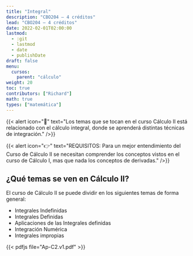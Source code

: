 ```yaml
---
title: "Integral"
description: "CBO204 — 4 créditos"
lead: "CBO204 — 4 créditos"
date: 2022-02-01T02:00:00
lastmod:
  - :git
  - lastmod
  - date
  - publishDate
draft: false
menu:
  cursos:
    parent: "cálculo"
weight: 20
toc: true
contributors: ["Richard"]
math: true
types: ["matemática"]
---
```


{{< alert icon="📌" text="Los temas que se tocan en el curso Cálculo II está relacionado con el cálculo integral, donde se aprenderá distintas técnicas de integración." />}}

{{< alert icon="👉" text="REQUISITOS: Para un mejor entendimiento del Curso de Cálculo II se necesitan comprender los conceptos vistos en el curso de Cálculo I, mas que nada los conceptos de derivadas." />}}

## ¿Qué temas se ven en Cálculo II?

El curso de Cálculo II se puede dividir en los siguientes temas de forma general:

- Integrales Indefinidas
- Integrales Definidas
- Aplicaciones de las Integrales definidas
- Integración Numérica
- Integrales impropias

{{< pdfjs file="Ap-C2.v1.pdf" >}}
